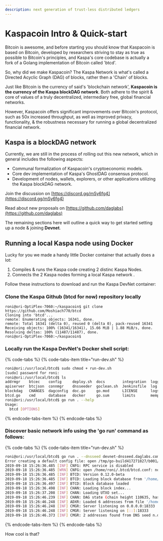 ```yaml
---
description: next generation of trust-less distributed ledgers
---
```


# Kaspacoin Intro & Quick-start

Bitcoin is awesome, and before starting you should know that Kaspacoin is based on Bitcoin, developed by researchers striving to stay as true as possible to Bitcoin's principles, and Kaspa's core codebase is actually a fork of a Golang implementation of Bitcoin called 'btcd'.

So, why did we make Kaspacoin? The Kaspa Network is what's called a Directed Acyclic Graph \(DAG\) of blocks, rather then a 'Chain' of blocks.

Just like Bitcoin is the currency of said's 'blockchain network', **Kaspacoin is the currency of the Kaspa blockDAG network**. Both adhere to the spirit & core of values of a truly decentralized, intermediary free, global financial networks.

However, Kaspacoin offers significant improvements over Bitcoin's protocol, such as 50x increased throughput, as well as improved privacy, functionality, & the robustness necessary for running a global decentralized financial network.

## Kaspa is a blockDAG network

Currently, we are still in the process of rolling out this new network, which in general includes the following aspects:

* Communal formalization of Kaspacoin's cryptoeconomic models.
* Core dev implementation of Kaspa's GhostDAG consensus protocol.
* Development of nodes, wallets, explorers, or other applications utilizing the Kaspa blockDAG network.

Join the discussion on [https://discord.gg/mSy6fg4](https://discord.gg/mSy6fg4)

Read about new proposals on [https://github.com/daglabs](https://github.com/daglabs)

The remaining sections here will outline a quick way to get started setting up a node & joining **Devnet**.

## Running a local Kaspa node using Docker

Lucky for you we made a handy little Docker container that actually does a lot:

1. Compiles & runs the Kaspa code creating 2 distinc Kaspa Nodes.
2. Connects the 2 Kaspa nodes forming a local Kaspa network .

Follow these instructions to download and run the Kaspa DevNet container:

### Clone the Kaspa Github \(btcd for now\) repository locally

```text
roni@ori-OptiPlex-7060:~/kaspacoin$ git clone https://github.com/Moshiach770/btcd
Cloning into 'btcd'...
remote: Enumerating objects: 16341, done.
remote: Total 16341 (delta 0), reused 0 (delta 0), pack-reused 16341
Receiving objects: 100% (16341/16341), 15.66 MiB | 1.88 MiB/s, done.
Resolving deltas: 100% (11487/11487), done.
roni@ori-OptiPlex-7060:~/kaspacoin$
```

### Locally run the Kaspa DevNet's Docker shell script:

{% code-tabs %}
{% code-tabs-item title="run-dev.sh" %}
```bash
roni@ori:/usr/local/btcd$ sudo chmod + run-dev.sh
[sudo] password for roni: 
roni@ori:/usr/local/btcd$ ls
addrmgr    btcec    config     deploy.sh  docs        integration  logger   mining     release           server              test.sh     version
apiserver  btcjson  connmgr    dnsseeder  goclean.sh  Jenkinsfile  log.go   netsync    rpcclient         service_windows.go  txscript    wire
blockdag   CHANGES  dagconfig  doc.go     go.mod      LICENSE      logs     peer       run-dev.sh        signal              upgrade.go
btcd.go    cmd      database   docker     go.sum      limits       mempool  README.md  sample-btcd.conf  telegram.sh         util
roni@ori:/usr/local/btcd$ go run . --help
Usage:
  btcd [OPTIONS]
```
{% endcode-tabs-item %}
{% endcode-tabs %}

### Discover basic network info using the **'go run'** command as follows:

{% code-tabs %}
{% code-tabs-item title="run-dev.sh" %}
```bash
roni@ori:/usr/local/btcd$ go run . --dnsseed devnet-dnsseed.daglabs.com --devnet
Error creating a default config file: open /tmp/go-build417271827/b001/exe/sample-btcd.conf: no such file or directory
2019-09-18 15:26:36.485 [INF] CNFG: RPC service is disabled
2019-09-18 15:26:36.485 [WRN] CNFG: open /home/roni/.btcd/btcd.conf: no such file or directory
2019-09-18 15:26:36.485 [INF] BTCD: Version 0.12.0-beta
2019-09-18 15:26:36.485 [INF] BTCD: Loading block database from '/home/roni/.btcd/data/devnet/blocks_ffldb'
2019-09-18 15:26:36.497 [INF] BTCD: Block database loaded
2019-09-18 15:26:36.498 [INF] CHAN: Loading block index...
2019-09-18 15:26:37.208 [INF] CHAN: Loading UTXO set...
2019-09-18 15:26:46.239 [INF] CHAN: DAG state (chain height 110635, hash 00001c0bd807e66ad7907fb2cc73ae3e1aabce2e20a4d03737b1d0ea718f0344)
2019-09-18 15:26:46.248 [INF] ADXR: Loaded 6 addresses from file '/home/roni/.btcd/data/devnet/peers.json'
2019-09-18 15:26:46.248 [INF] CMGR: Server listening on 0.0.0.0:18333
2019-09-18 15:26:46.248 [INF] CMGR: Server listening on [::]:18333
2019-09-18 15:26:46.373 [INF] CMGR: 2 addresses found from DNS seed n.devnet-dnsseed.daglabs.com
```
{% endcode-tabs-item %}
{% endcode-tabs %}

How cool is that?

